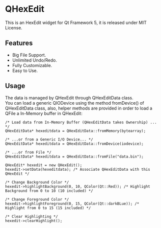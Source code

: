 QHexEdit
========

This is an HexEdit widget for Qt Framework 5, it is released under MIT License.

Features
-----
- Big File Support.
- Unlimited Undo/Redo.
- Fully Customizable.
- Easy to Use.

Usage
-----
The data is managed by QHexEdit through QHexEditData class.<br>
You can load a generic QIODevice using the method fromDevice() of QHexEditData class, also, helper methods are provided in order to load a QFile a In-Memory buffer in QHexEdit:<br>
```
/* Load data from In-Memory Buffer (QHexEditData takes Ownership) ... */
QHexEditData* hexeditdata = QHexEditData::fromMemory(bytearray);

/* ...or from a Generic I/O Device... */
QHexEditData* hexeditdata = QHexEditData::fromDevice(iodevice);

/* ...or from File */
QHexEditData* hexeditdata = QHexEditData::fromFile("data.bin");

QHexEdit* hexedit = new QHexEdit();
hexedit->setData(hexeditdata); /* Associate QHexEditData with this QHexEdit */

/* Change Background Color */
hexedit->highlightBackground(0, 10, QColor(Qt::Red)); /* Highlight Background from 0 to 10 (10 included) */

/* Change Foreground Color */
hexedit->highlightForeground(0, 15, QColor(Qt::darkBLue)); /* Highlight from 0 to 15 (15 included) */

/* Clear Highlighting */
hexedit->clearHighlight();
```